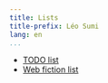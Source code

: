 ```yaml
---
title: Lists
title-prefix: Léo Sumi
lang: en
...
```


* [TODO list](todo-list.html)
* [Web fiction list](web-fiction-list.html)
